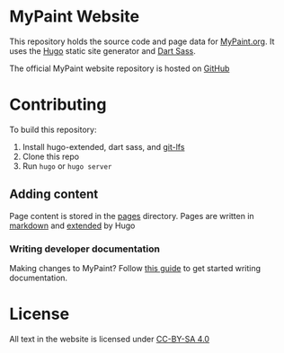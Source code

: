 # MyPaint Website
This repository holds the source code and page data for [MyPaint.org](https://mypaint.org). It uses the [Hugo](https://gohugo.io) static site generator and [Dart Sass](https://sass-lang.com/dart-sass/).

The official MyPaint website repository is hosted on [GitHub](https://github.com/mypaint/website)
# Contributing
To build this repository:
1. Install hugo-extended, dart sass, and [git-lfs](https://git-lfs.com/)
2. Clone this repo
3. Run ``hugo`` or ``hugo server``

## Adding content
Page content is stored in the [pages](/pages/) directory. Pages are written in [markdown](https://gohugo.io/content-management/formats/#learn-markdown) and [extended](https://gohugo.io/content-management/) by Hugo

### Writing developer documentation
Making changes to MyPaint? Follow [this guide][developer-docs] to get started writing documentation.

# License
All text in the website is licensed under [CC-BY-SA 4.0](https://creativecommons.org/licenses/by-sa/4.0/)

[developer-docs]: https://mypaint.org/design/contributing/documentation
